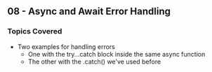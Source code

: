 ## 08 - Async and Await Error Handling

### Topics Covered

- Two examples for handling errors
  - One with the try...catch block inside the same async function
  - The other with the .catch() we've used before
